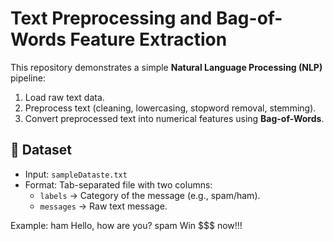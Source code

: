 # Text Preprocessing and Bag-of-Words Feature Extraction

This repository demonstrates a simple **Natural Language Processing (NLP)** pipeline:
1. Load raw text data.
2. Preprocess text (cleaning, lowercasing, stopword removal, stemming).
3. Convert preprocessed text into numerical features using **Bag-of-Words**.

## 📂 Dataset
- Input: `sampleDataste.txt`  
- Format: Tab-separated file with two columns:
  - `labels` → Category of the message (e.g., spam/ham).
  - `messages` → Raw text message.

Example:
ham Hello, how are you?
spam Win $$$ now!!!
